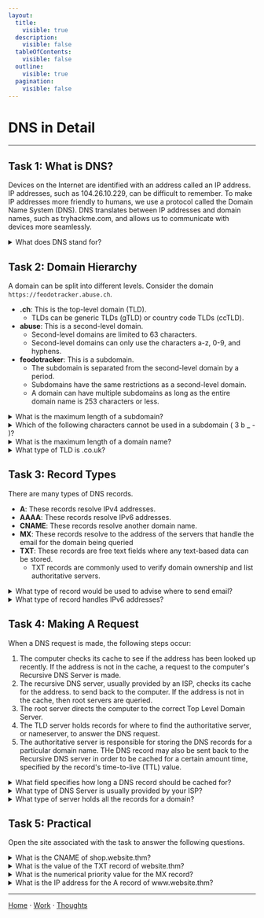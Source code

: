 ```yaml
---
layout:
  title:
    visible: true
  description:
    visible: false
  tableOfContents:
    visible: false
  outline:
    visible: true
  pagination:
    visible: false
---
```


# DNS in Detail

***

## Task 1: What is DNS?

Devices on the Internet are identified with an address called an IP address. IP addresses, such as 104.26.10.229, can be difficult to remember. To make IP addresses more friendly to humans, we use a protocol called the Domain Name System (DNS). DNS translates between IP addresses and domain names, such as tryhackme.com, and allows us to communicate with devices more seamlessly.

<details>

<summary>What does DNS stand for?</summary>

Domain Name System

The Domain Name System protocol allows us to use easy-to-remember names to communicate with devices on the Internet. 

</details>

## Task 2: Domain Hierarchy

A domain can be split into different levels. Consider the domain `https://feodotracker.abuse.ch`.
* **.ch**: This is the top-level domain (TLD).
  * TLDs can be generic TLDs (gTLD) or country code TLDs (ccTLD).
* **abuse**: This is a second-level domain. 
  * Second-level domains are limited to 63 characters.
  * Second-level domains can only use the characters a-z, 0-9, and hyphens.
* **feodotracker**: This is a subdomain.
  * The subdomain is separated from the second-level domain by a period.
  * Subdomains have the same restrictions as a second-level domain.
  * A domain can have multiple subdomains as long as the entire domain name is 253 characters or less.

<details>

<summary>What is the maximum length of a subdomain?</summary>

63

A subdomain name has the same creation restrictions as a Second-Level Domain, which is limited to 63 characters.

</details>

<details>

<summary>Which of the following characters cannot be used in a subdomain ( 3 b _ - )?</summary>

\_

A subdomain can only use the characters a-z, 0-9, and hyphens.

</details>

<details>

<summary>What is the maximum length of a domain name?</summary>

253

A domain name is limited to 253 characters or less.

</details>

<details>

<summary>What type of TLD is .co.uk?</summary>

ccTLD

ccTLD stands for country code top-level domain.

</details>

## Task 3: Record Types

There are many types of DNS records.
* **A**: These records resolve IPv4 addresses.
* **AAAA**: These records resolve IPv6 addresses.
* **CNAME**: These records resolve another domain name.
* **MX**: These records resolve to the address of the servers that handle the email for the domain being queried
* **TXT**: These records are free text fields where any text-based data can be stored.
  * TXT records are commonly used to verify domain ownership and list authoritative servers.

<details>

<summary>What type of record would be used to advise where to send email?</summary>

MX

The server that handles email for a specific domain can be found using an MX record.

</details>

<details>

<summary>What type of record handles IPv6 addresses?</summary>

AAAA

AAAA records resolve IPv6 addresses.

</details>

## Task 4: Making A Request

When a DNS request is made, the following steps occur:
1. The computer checks its cache to see if the address has been looked up recently. If the address is not in the cache, a request to the computer's Recursive DNS Server is made.
2. The recursive DNS server, usually provided by an ISP, checks its cache for the address. to send back to the computer. If the address is not in the cache, then root servers are queried.
3. The root server directs the computer to the correct Top Level Domain Server.
4. The TLD server holds records for where to find the authoritative server, or nameserver, to answer the DNS request.
5. The authoritative server is responsible for storing the DNS records for a particular domain name. THe DNS record may also be sent back to the Recursive DNS server in order to be cached for a certain amount time, specified by the record's time-to-live (TTL) value.

<details>

<summary>What field specifies how long a DNS record should be cached for?</summary>

TTL

TTL stands for time-to-live (ie how much time the DNS record should live in cache).

</details>

<details>

<summary>What type of DNS Server is usually provided by your ISP?</summary>

recursive

A recursive DNS server is usually provided by the ISP. A recursive DNS server will check its cache for an address before going to a root server to seek out an answer.

</details>

<details>

<summary>What type of server holds all the records for a domain?</summary>

authoritative

An authoritative server is also known as the nameserver for a domain and holds all of that domain's records.

</details>

## Task 5: Practical

Open the site associated with the task to answer the following questions.

<details>

<summary>What is the CNAME of shop.website.thm?</summary>

shops.myshopify.com

Change the DNS type to CNAME and add "shop" as the subdomain. Then, send a DNS request.

</details>

<details>

<summary>What is the value of the TXT record of website.thm?</summary>

THM{7012BBA60997F35A9516C2E16D2944FF}

Change the DNS type to TXT. Then, send a DNS request.

</details>

<details>

<summary>What is the numerical priority value for the MX record?</summary>

30

Change the DNS type to MX. Then, send a DNS request.

</details>

<details>

<summary>What is the IP address for the A record of www.website.thm?</summary>

10.10.10.10

Change the DNS type to A. Then, send a DNS request.

</details>

***

[Home](https://app.gitbook.com/o/0kO27okC5uVB9ALX3rho/s/036xtfEIzcEdGegONXWM/) ⋅ [Work](https://app.gitbook.com/o/0kO27okC5uVB9ALX3rho/s/WaFS755Q4sf02CxLcghQ/) ⋅ [Thoughts](https://app.gitbook.com/o/0kO27okC5uVB9ALX3rho/s/s4QQPMntQ25hmJToKSOu/)
